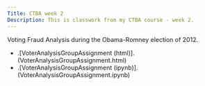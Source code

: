 ```yaml
---
Title: CTBA week 2
Description: This is classwork from my CTBA course - week 2.
---
```


Voting Fraud Analysis during the Obama-Romney election of 2012.
- .[VoterAnalysisGroupAssignment (html)].(VoterAnalysisGroupAssignment.html)
- .[VoterAnalysisGroupAssignment (ipynb)].(VoterAnalysisGroupAssignment.ipynb)
